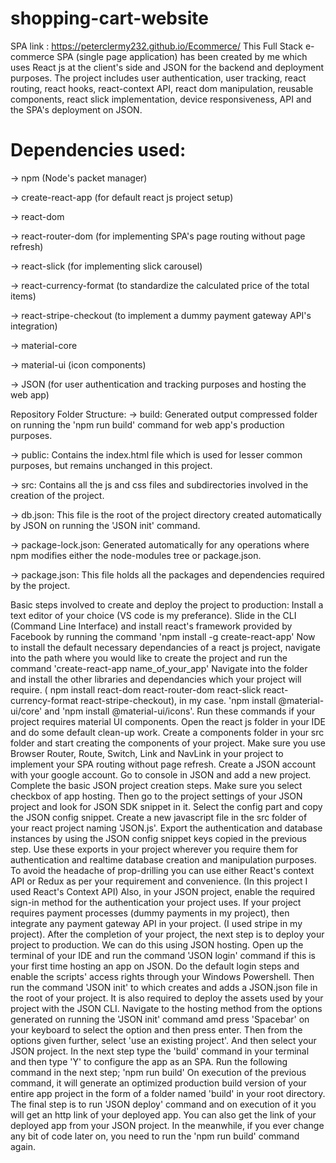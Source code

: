 # shopping-cart-website

SPA link :  https://peterclermy232.github.io/Ecommerce/
This Full Stack e-commerce SPA (single page application) has been created by me which uses React js at the client's side and JSON for the backend and deployment purposes. The project includes user authentication, user tracking, react routing, react hooks, react-context API, react dom manipulation, reusable components, react slick implementation, device responsiveness, API and the SPA's deployment on JSON.

# Dependencies used:
-> npm (Node's packet manager)

-> create-react-app (for default react js project setup)

-> react-dom

-> react-router-dom (for implementing SPA's page routing without page refresh)

-> react-slick (for implementing slick carousel)

-> react-currency-format (to standardize the calculated price of the total items)

-> react-stripe-checkout (to implement a dummy payment gateway API's integration)

-> material-core

-> material-ui (icon components)

-> JSON (for user authentication and tracking purposes and hosting the web app)

Repository Folder Structure:
-> build: Generated output compressed folder on running the 'npm run build' command for web app's production purposes.

-> public: Contains the index.html file which is used for lesser common purposes, but remains unchanged in this project.

-> src: Contains all the js and css files and subdirectories involved in the creation of the project.

-> db.json: This file is the root of the project directory created automatically by JSON on running the 'JSON init' command.

-> package-lock.json: Generated automatically for any operations where npm modifies either the node-modules tree or package.json.

-> package.json: This file holds all the packages and dependencies required by the project.

Basic steps involved to create and deploy the project to production:
Install a text editor of your choice (VS code is my preferance).
Slide in the CLI (Command Line Interface) and install react's framework provided by Facebook by running the command 'npm install -g create-react-app'
Now to install the default necessary dependancies of a react js project, navigate into the path where you would like to create the project and run the command 'create-react-app name_of_your_app'
Navigate into the folder and install the other libraries and dependancies which your project will require. ( npm install react-dom react-router-dom react-slick react-currency-format react-stripe-checkout), in my case.
'npm install @material-ui/core' and 'npm install @material-ui/icons'. Run these commands if your project requires material UI components.
Open the react js folder in your IDE and do some default clean-up work.
Create a components folder in your src folder and start creating the components of your project.
Make sure you use Browser Router, Route, Switch, Link and NavLink in your project to implement your SPA routing without page refresh.
Create a JSON account with your google account.
Go to console in JSON and add a new project. Complete the basic JSON project creation steps. Make sure you select checkbox of app hosting.
Then go to the project settings of your JSON project and look for JSON SDK snippet in it. Select the config part and copy the JSON config snippet.
Create a new javascript file in the src folder of your react project naming 'JSON.js'. Export the authentication and database instances by using the JSON config snippet keys copied in the previous step. Use these exports in your project wherever you require them for authentication and realtime database creation and manipulation purposes.
To avoid the headache of prop-drilling you can use either React's context API or Redux as per your requirement and convenience. (In this project I used React's Context API)
Also, in your JSON project, enable the required sign-in method for the authentication your project uses.
If your project requires payment processes (dummy payments in my project), then integrate any payment gateway API in your project. (I used stripe in my project).
After the completion of your project, the next step is to deploy your project to production. We can do this using JSON hosting.
Open up the terminal of your IDE and run the command 'JSON login' command if this is your first time hosting an app on JSON. Do the default login steps and enable the scripts' access rights through your Windows Powershell.
Then run the command 'JSON init' to which creates and adds a JSON.json file in the root of your project. It is also required to deploy the assets used by your project with the JSON CLI.
Navigate to the hosting method from the options generated on running the 'JSON init' command amd press 'Spacebar' on your keyboard to select the option and then press enter.
Then from the options given further, select 'use an existing project'. And then select your JSON project.
In the next step type the 'build' command in your terminal and then type 'Y' to configure the app as an SPA.
Run the following command in the next step; 'npm run build'
On execution of the previous command, it will generate an optimized production build version of your entire app project in the form of a folder named 'build' in your root directory.
The final step is to run 'JSON deploy' command and on execution of it you will get an http link of your deployed app.
You can also get the link of your deployed app from your JSON project.
In the meanwhile, if you ever change any bit of code later on, you need to run the 'npm run build' command again.
